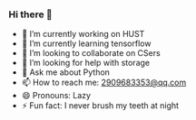 ### Hi there 👋

<!--
**Sullivan12138/Sullivan12138** is a ✨ _special_ ✨ repository because its `README.md` (this file) appears on your GitHub profile.

Here are some ideas to get you started:

- 🔭 I’m currently working on ...
- 🌱 I’m currently learning ...
- 👯 I’m looking to collaborate on ...
- 🤔 I’m looking for help with ...
- 💬 Ask me about ...
- 📫 How to reach me: ...
- 😄 Pronouns: ...
- ⚡ Fun fact: ...
-->

- 🔭 I’m currently working on HUST
- 🌱 I’m currently learning tensorflow
- 👯 I’m looking to collaborate on CSers
- 🤔 I’m looking for help with storage
- 💬 Ask me about Python
- 📫 How to reach me: 2909683353@qq.com
- 😄 Pronouns: Lazy
- ⚡ Fun fact: I never brush my teeth at night

